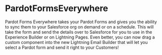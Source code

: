 # PardotFormsEverywhere
Pardot Forms Everywhere takes your Pardot Forms and gives you the ability to sync them to your Salesforce org on demand or on a schedule. This will take the form and send the details over to Salesforce for you to use in the Experience Builder or on Lightning Pages. Even better, you can now drag a custom component into the new Lightning Email Builder that will let you select a Pardot form and send it right to your Customers!
